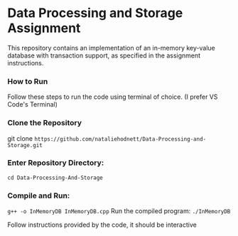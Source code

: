 # Data Processing and Storage Assignment 
This repository contains an implementation of an in-memory key-value database with transaction support, as specified in the assignment instructions. 

### How to Run
Follow these steps to run the code using terminal of choice. (I prefer VS Code's Terminal)

### Clone the Repository
git clone `https://github.com/nataliehodnett/Data-Processing-and-Storage.git`

### Enter Repository Directory: 
`cd Data-Processing-And-Storage`

### Compile and Run:
`g++ -o InMemoryDB InMemoryDB.cpp`
Run the compiled program:
`./InMemoryDB`

Follow instructions provided by the code, it should be interactive
